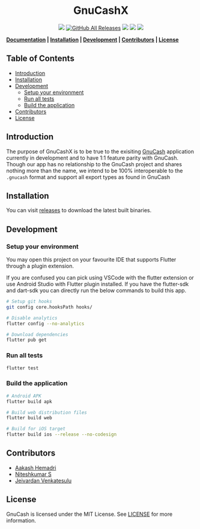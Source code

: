 <h1 align="center">
    GnuCashX
</h1>

<p align="center">
  <a href="https://github.com/aakashhemadri/GnuCashX/releases"><img src="https://img.shields.io/github/release/aakashhemadri/GnuCashX.svg"></a>
  <a href="https://github.com/aakashhemadri/GnuCashX/releases"><img alt="GitHub All Releases" src="https://img.shields.io/github/downloads/aakashhemadri/GnuCashX/total" /></a>
  <a href="https://github.com/aakashhemadri/GnuCashX/blob/master/LICENSE"><img src="https://img.shields.io/github/license/aakashhemadri/GnuCashX.svg"></a>
  <a href="https://github.com/aakashhemadri/GnuCashX/actions/workflows/ci.yml"><img src="https://github.com/aakashhemadri/GnuCashX/workflows/CI/badge.svg?branch=master&event=push" /></a>
  <a href="https://github.com/aakashhemadri/GnuCashX/actions/workflows/linter.yml"><img src="https://github.com/aakashhemadri/GnuCashX/workflows/Linter/badge.svg" /></a>
</p>

**[Documentation](https://github.com/aakashhemadri/GnuCashX/wiki/) | [Installation](#installation) | [Development](#development) | [Contributors](#contributors) | [License](#license)**

<h2> Table of Contents </h2>

- [Introduction](#introduction)
- [Installation](#installation)
- [Development](#development)
  - [Setup your environment](#setup-your-environment)
  - [Run all tests](#run-all-tests)
  - [Build the application](#build-the-application)
- [Contributors](#contributors)
- [License](#license)

## Introduction

The purpose of GnuCashX is to be true to the exisiting [GnuCash](https://www.gnucash.org/) application currently in development and to have 1:1 feature parity with GnuCash. Though our app has no relationship to the GnuCash project and shares nothing more than the name, we intend to be 100% interoperable to the `.gnucash` format and support all export types as found in GnuCash

## Installation

You can visit [releases](https://github.com/aakashhemadri/GnuCashX/releases) to download the latest built binaries.

## Development

### Setup your environment

You may open this project on your favourite IDE that supports Flutter through a plugin extension.

If you are confused you can pick using VSCode with the flutter extension or use Android Studio with Flutter plugin installed. If you have the flutter-sdk and dart-sdk you can directly run the below commands to build this app.

```bash
# Setup git hooks
git config core.hooksPath hooks/
```

```bash
# Disable analytics
flutter config --no-analytics
```

```bash
# Download dependencies
flutter pub get
```

### Run all tests

```bash
flutter test
```

### Build the application

```bash
# Android APK
flutter build apk
```

```bash
# Build web distribution files
flutter build web
```

```bash
# Build for iOS target
flutter build ios --release --no-codesign
```

## Contributors

- [Aakash Hemadri](https://portal.aakashhemadri.com)
- [Niteshkumar S](https://niteshkumar2000.github.io/portfolio)
- [Jeivardan Venkatesulu](https://jeivardan.tech)

## License

GnuCash is licensed under the MIT License. See [LICENSE](LICENSE) for more information.
